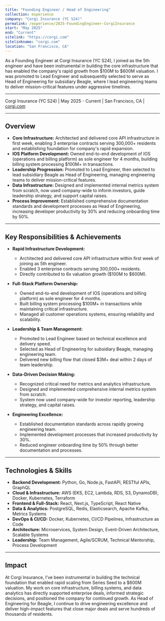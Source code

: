 ```yaml
---
title: "Founding Engineer / Head of Engineering"
collection: experience
company: "Corgi Insurance (YC S24)"
permalink: /experience/2025-FoundingEngineer-CorgiInsurance
start: "May 2025"
end: "Current"
sitelink: "https://corgi.com"
sitelinkname: "corgi.com"
location: "San Francisco, CA"
---
```


As a Founding Engineer at Corgi Insurance (YC S24), I joined as the 5th engineer and have been instrumental in building the core infrastructure that has enabled the company's rapid growth from $100M to $600M valuation. I was promoted to Lead Engineer and subsequently selected to serve as Head of Engineering for subsidiary Beagle, where I lead engineering teams to deliver mission-critical features under aggressive timelines.

---

<p> Corgi Insurance (YC S24) | May 2025 - Current | San Francisco, CA | <a href="https://corgi.com">corgi.com</a> </p>

---

## Overview

- **Core Infrastructure:** Architected and delivered core API infrastructure in first week, enabling 3 enterprise contracts serving 300,000+ residents and establishing foundation for company's rapid expansion.
- **IOS Platform Development:** Owned end-to-end development of IOS (operations and billing platform) as sole engineer for 4 months, building billing system processing $100M+ in transactions.
- **Leadership Progression:** Promoted to Lead Engineer, then selected to lead subsidiary Beagle as Head of Engineering, managing engineering teams to deliver mission-critical features.
- **Data Infrastructure:** Designed and implemented internal metrics system from scratch, now used company-wide to inform investors, guide leadership strategy, and support capital raises.
- **Process Improvement:** Established comprehensive documentation standards and development processes as Head of Engineering, increasing developer productivity by 30% and reducing onboarding time by 50%.

---

## Key Responsibilities & Achievements

- **Rapid Infrastructure Development:**
  - Architected and delivered core API infrastructure within first week of joining as 5th engineer.
  - Enabled 3 enterprise contracts serving 300,000+ residents.
  - Directly contributed to 6x valuation growth ($100M to $600M).

- **Full-Stack Platform Ownership:**
  - Owned end-to-end development of IOS (operations and billing platform) as sole engineer for 4 months.
  - Built billing system processing $100M+ in transactions while maintaining critical infrastructure.
  - Managed all customer operations systems, ensuring reliability and scalability.

- **Leadership & Team Management:**
  - Promoted to Lead Engineer based on technical excellence and delivery speed.
  - Selected as Head of Engineering for subsidiary Beagle, managing engineering team.
  - Delivered new billing flow that closed $3M+ deal within 2 days of team leadership.

- **Data-Driven Decision Making:**
  - Recognized critical need for metrics and analytics infrastructure.
  - Designed and implemented comprehensive internal metrics system from scratch.
  - System now used company-wide for investor reporting, leadership strategy, and capital raises.

- **Engineering Excellence:**
  - Established documentation standards across rapidly growing engineering team.
  - Implemented development processes that increased productivity by 30%.
  - Reduced engineer onboarding time by 50% through better documentation and processes.

---

## Technologies & Skills

- **Backend Development:** Python, Go, Node.js, FastAPI, RESTful APIs, GraphQL
- **Cloud & Infrastructure:** AWS (EKS, EC2, Lambda, RDS, S3, DynamoDB), Docker, Kubernetes, Terraform
- **Frontend & Full-Stack:** React, Next.js, TypeScript, React Native
- **Data & Analytics:** PostgreSQL, Redis, Elasticsearch, Apache Kafka, Metrics Systems
- **DevOps & CI/CD:** Docker, Kubernetes, CI/CD Pipelines, Infrastructure as Code
- **Architecture:** Microservices, System Design, Event-Driven Architecture, Scalable Systems
- **Leadership:** Team Management, Agile/SCRUM, Technical Mentorship, Process Development

---

## Impact

At Corgi Insurance, I've been instrumental in building the technical foundation that enabled rapid scaling from Series Seed to a $600M valuation. My work on core infrastructure, billing systems, and data analytics has directly supported enterprise deals, informed strategic decisions, and positioned the company for continued growth. As Head of Engineering for Beagle, I continue to drive engineering excellence and deliver high-impact features that close major deals and serve hundreds of thousands of residents.

